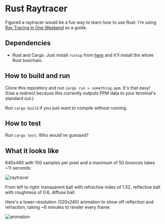 # Rust Raytracer

Figured a raytracer would be a fun way to learn how to use Rust.
I'm using [Ray Tracing in One Weekend](https://raytracing.github.io/books/RayTracingInOneWeekend.html) as a guide.

## Dependencies
* Rust and Cargo. Just install `rustup` from [here](https://www.rust-lang.org/tools/install) and it'll install the whole Rust toolchain.

## How to build and run
Clone this repository and run `cargo run > something.ppm`.
It's that easy!
(Use a redirect because this currently outputs PPM data to your terminal's standard out.)

Run `cargo build` if you just want to compile without running.

## How to test
Run `cargo test`.
Who would've guessed?

## What it looks like

640x480 with 100 samples per pixel and a maximum of 50 bounces takes ~11 seconds:

![raytracer](https://user-images.githubusercontent.com/30734384/94320236-74cdb800-ff5a-11ea-840e-70a0006e192d.png)

From left to right: transparent ball with refractive index of 1.52, reflective ball with roughness of 0.6, diffuse ball.

Here's a lower-resolution (320x240) animation to show off reflection and refraction, taking ~6 minutes to render every frame:

![animation](https://user-images.githubusercontent.com/30734384/94319968-cf1a4900-ff59-11ea-9b2c-234b353027eb.gif)

